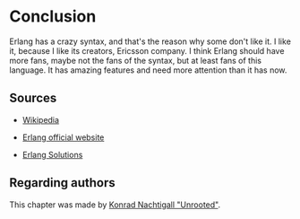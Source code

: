 # Conclusion

Erlang has a crazy syntax, and that's the reason why some don't like it.
I like it, because I like its creators, Ericsson company.
I think Erlang should have more fans, maybe not the fans of the syntax, but at least fans of this language.
It has amazing features and need more attention than it has now.

## Sources

* [Wikipedia](https://en.wikipedia.org/wiki/Erlang_(programming_language))

* [Erlang official website](https://www.erlang.org/)

* [Erlang Solutions](https://www.erlang-solutions.com/)

## Regarding authors

This chapter was made by [Konrad Nachtigall "Unrooted"](https://github.com/Unrooted).